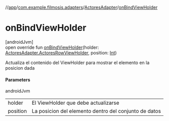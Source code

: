 //[app](../../../index.md)/[com.example.filmosis.adapters](../index.md)/[ActoresAdapter](index.md)/[onBindViewHolder](on-bind-view-holder.md)

# onBindViewHolder

[androidJvm]\
open override fun [onBindViewHolder](on-bind-view-holder.md)(holder: [ActoresAdapter.ActoresRowViewHolder](-actores-row-view-holder/index.md), position: [Int](https://kotlinlang.org/api/latest/jvm/stdlib/kotlin/-int/index.html))

Actualiza el contenido del ViewHolder para mostrar el elemento en la posicion dada

#### Parameters

androidJvm

| | |
|---|---|
| holder | El ViewHolder que debe actualizarse |
| position | La posicion del elemento dentro del conjunto de datos |
